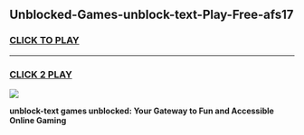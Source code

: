 
## Unblocked-Games-unblock-text-Play-Free-afs17
<h3>
<a href="https://premium76.site?title=unblock-text&ref=20M">CLICK TO PLAY</a></h3>
<hr>

<h3>
<a href="https://premium76.site?title=unblock-text&ref=20M">CLICK 2 PLAY</a>
  
</h3>

<a href="https://premium76.site?title=unblock-text&ref=19M"><img src="https://clearcache.store/games.png"></a>


**unblock-text games unblocked: Your Gateway to Fun and Accessible Online Gaming**
